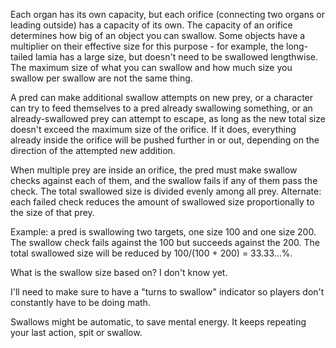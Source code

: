 Each organ has its own capacity, but each orifice (connecting two organs or
leading outside) has a capacity of its own. The capacity of an orifice
determines how big of an object you can swallow. Some objects have a multiplier
on their effective size for this purpose - for example, the long-tailed lamia
has a large size, but doesn't need to be swallowed lengthwise. The maximum size
of what you can swallow and how much size you swallow per swallow are not the
same thing.

A pred can make additional swallow attempts on new prey, or a character can try
to feed themselves to a pred already swallowing something, or an
already-swallowed prey can attempt to escape, as long as the new total size
doesn't exceed the maximum size of the orifice. If it does, everything already
inside the orifice will be pushed further in or out, depending on the direction
of the attempted new addition.

When multiple prey are inside an orifice, the pred must make swallow checks
against each of them, and the swallow fails if any of them pass the check. The
total swallowed size is divided evenly among all prey. Alternate: each failed
check reduces the amount of swallowed size proportionally to the size of that
prey.

Example: a pred is swallowing two targets, one size 100 and one size 200. The
swallow check fails against the 100 but succeeds against the 200. The total
swallowed size will be reduced by 100/(100 + 200) = 33.33...%.

What is the swallow size based on? I don't know yet.

I'll need to make sure to have a "turns to swallow" indicator so players don't
constantly have to be doing math.

Swallows might be automatic, to save mental energy. It keeps repeating your last
action, spit or swallow.
